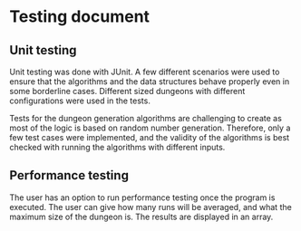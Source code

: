 # Testing document

## Unit testing

Unit testing was done with JUnit. A few different scenarios were used to ensure that the algorithms and the data structures behave properly even in some borderline cases. Different sized dungeons with different configurations were used in the tests.

Tests for the dungeon generation algorithms are challenging to create as most of the logic is based on random number generation. Therefore, only a few test cases were implemented, and the validity of the algorithms is best checked with running the algorithms with different inputs.

## Performance testing

The user has an option to run performance testing once the program is executed. The user can give how many runs will be averaged, and what the maximum size of the dungeon is. The results are displayed in an array.